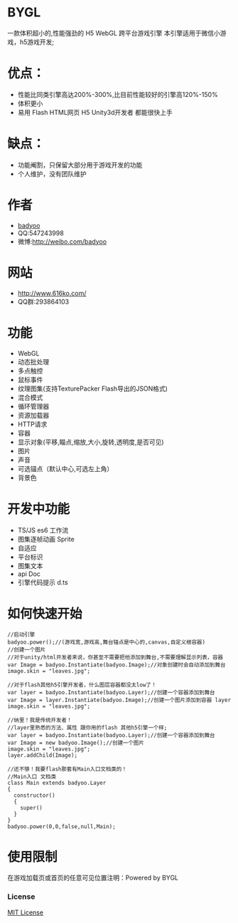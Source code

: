 # BYGL
一款体积超小的,性能强劲的 H5 WebGL 跨平台游戏引擎
本引擎适用于微信小游戏，h5游戏开发;
# 优点：
* 性能比同类引擎高达200%-300%,比目前性能较好的引擎高120%-150%
* 体积更小
* 易用 Flash HTML网页 H5 Unity3d开发者 都能很快上手

# 缺点：
* 功能阉割，只保留大部分用于游戏开发的功能
* 个人维护，没有团队维护

# 作者
* [badyoo](https://github.com/badyoo)
* QQ:547243998
* 微博:http://weibo.com/badyoo

# 网站
* http://www.616ko.com/
* QQ群:293864103

# 功能
* WebGL
* 动态批处理
* 多点触控
* 鼠标事件
* 纹理图集(支持TexturePacker Flash导出的JSON格式)
* 混合模式
* 循环管理器
* 资源加载器
* HTTP请求
* 容器
* 显示对象(平移,瞄点,缩放,大小,旋转,透明度,是否可见)
* 图片
* 声音
* 可选锚点（默认中心,可选左上角）
* 背景色

# 开发中功能
* TS/JS es6 工作流
* 图集逐帧动画 Sprite
* 自适应
* 平台标识
* 图集文本
* api Doc
* 引擎代码提示 d.ts

# 如何快速开始
	//启动引擎
	badyoo.power();//(游戏宽,游戏高,舞台锚点是中心的,canvas,自定义根容器)
	//创建一个图片
	//对于unity/html开发者来说，你甚至不需要把他添加到舞台,不需要理解显示列表，容器
	var Image = badyoo.Instantiate(badyoo.Image);//对象创建时会自动添加到舞台
	image.skin = "leaves.jpg";

	//对于flash其他h5引擎开发者，什么图层容器都没太low了！
	var layer = badyoo.Instantiate(badyoo.Layer);//创建一个容器添加到舞台
	var Image = layer.Instantiate(badyoo.Image);//创建一个图片添加到容器 layer
	image.skin = "leaves.jpg";
	
	//纳里！我是传统开发者！
	//layer里熟悉的方法、属性 跟你用的flash 其他h5引擎一个样;
	var layer = badyoo.Instantiate(badyoo.Layer);//创建一个容器添加到舞台
	var Image = new badyoo.Image();//创建一个图片
	image.skin = "leaves.jpg";
	layer.addChild(Image);
	
	//还不够！我要flash那套有Main入口文档类的！
	//Main入口 文档类
	class Main extends badyoo.Layer
	{
	  constructor()
	  {
		super()
	  }
	}
	badyoo.power(0,0,false,null,Main);
	

# 使用限制
在游戏加载页或首页的任意可见位置注明：Powered by BYGL

### License
[MIT License](https://github.com/badyoo/BYGL/blob/master/LICENSE)

